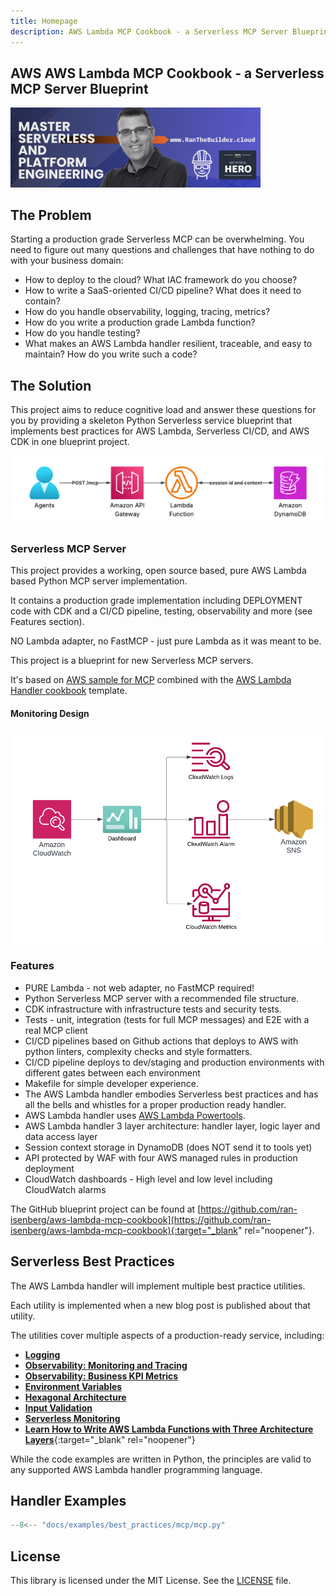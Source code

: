 ```yaml
---
title: Homepage
description: AWS Lambda MCP Cookbook - a Serverless MCP Server Blueprint
---
```

## **AWS AWS Lambda MCP Cookbook - a Serverless MCP Server Blueprint**

[<img alt="alt_text" src="./media/banner.png" width="400" />](https://www.ranthebuilder.cloud/)

## **The Problem**

Starting a production grade Serverless MCP can be overwhelming. You need to figure out many questions and challenges that have nothing to do with your business domain:

* How to deploy to the cloud? What IAC framework do you choose?
* How to write a SaaS-oriented CI/CD pipeline? What does it need to contain?
* How do you handle observability, logging, tracing, metrics?
* How do you write a production grade Lambda function?
* How do you handle testing?
* What makes an AWS Lambda handler resilient, traceable, and easy to maintain? How do you write such a code?

## **The Solution**

This project aims to reduce cognitive load and answer these questions for you by providing a skeleton Python Serverless service blueprint that implements best practices for AWS Lambda, Serverless CI/CD, and AWS CDK in one blueprint project.

![design](https://github.com/ran-isenberg/aws-lambda-mcp-cookbook/blob/main/docs/media/design.png?raw=true)

### Serverless MCP Server

This project provides a working, open source based, pure AWS Lambda based Python MCP server implementation.

It contains a production grade implementation including DEPLOYMENT code with CDK and a CI/CD pipeline, testing, observability and more (see Features section).

NO Lambda adapter, no FastMCP - just pure Lambda as it was meant to be.

This project is a blueprint for new Serverless MCP servers.

It's based on [AWS sample for MCP](https://github.com/awslabs/mcp/tree/main/src/mcp-lambda-handler) combined with the [AWS Lambda Handler cookbook](https://ran-isenberg.github.io/aws-lambda-handler-cookbook/) template.

#### **Monitoring Design**

<img alt="monitoring" src="./media/monitoring_design.png" />

### **Features**

* PURE Lambda - not web adapter, no FastMCP required!
* Python Serverless MCP server with a recommended file structure.
* CDK infrastructure with infrastructure tests and security tests.
* Tests - unit, integration (tests for full MCP messages) and E2E with a real MCP client
* CI/CD pipelines based on Github actions that deploys to AWS with python linters, complexity checks and style formatters.
* CI/CD pipeline deploys to dev/staging and production environments with different gates between each environment
* Makefile for simple developer experience.
* The AWS Lambda handler embodies Serverless best practices and has all the bells and whistles for a proper production ready handler.
* AWS Lambda handler uses [AWS Lambda Powertools](https://docs.powertools.aws.dev/lambda-python/).
* AWS Lambda handler 3 layer architecture: handler layer, logic layer and data access layer
* Session context storage in DynamoDB (does NOT send it to tools yet)
* API protected by WAF with four AWS managed rules in production deployment
* CloudWatch dashboards - High level and low level including CloudWatch alarms

The GitHub blueprint project can be found at [https://github.com/ran-isenberg/aws-lambda-mcp-cookbook](https://github.com/ran-isenberg/aws-lambda-mcp-cookbook){:target="_blank" rel="noopener"}.

## **Serverless Best Practices**

The AWS Lambda handler will implement multiple best practice utilities.

Each utility is implemented when a new blog post is published about that utility.

The utilities cover multiple aspects of a production-ready service, including:

* [**Logging**](best_practices/logger.md)
* [**Observability: Monitoring and Tracing**](best_practices/tracer.md)
* [**Observability: Business KPI Metrics**](best_practices/metrics.md)
* [**Environment Variables**](best_practices/environment_variables.md)
* [**Hexagonal Architecture**](https://www.ranthebuilder.cloud/post/learn-how-to-write-aws-lambda-functions-with-architecture-layers)
* [**Input Validation**](best_practices/input_validation.md)
* [**Serverless Monitoring**](https://www.ranthebuilder.cloud/post/how-to-effortlessly-monitor-serverless-applications-with-cloudwatch-part-one)
* [**Learn How to Write AWS Lambda Functions with Three Architecture Layers**](https://www.ranthebuilder.cloud/post/learn-how-to-write-aws-lambda-functions-with-architecture-layers){:target="_blank" rel="noopener"}

While the code examples are written in Python, the principles are valid to any supported AWS Lambda handler programming language.

## Handler Examples

```python hl_lines="7 12 34" title="mcp_handler.py"
--8<-- "docs/examples/best_practices/mcp/mcp.py"
```

## **License**

This library is licensed under the MIT License. See the [LICENSE](https://github.com/ran-isenberg/aws-lambda-mcp-cookbook/blob/main/LICENSE) file.
